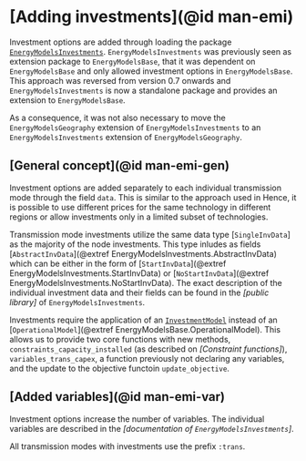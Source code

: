 # [Adding investments](@id man-emi)

Investment options are added through loading the package [`EnergyModelsInvestments`](https://energymodelsx.github.io/EnergyModelsInvestments.jl/).
`EnergyModelsInvestments` was previously seen as extension package to `EnergyModelsBase`, that it was dependent on `EnergyModelsBase` and only allowed investment options in `EnergyModelsBase`.
This approach was reversed from version 0.7 onwards and `EnergyModelsInvestments` is now a standalone package and provides an extension to `EnergyModelsBase`.

As a consequence, it was not also necessary to move the `EnergyModelsGeography` extension of `EnergyModelsInvestments` to an `EnergyModelsInvestments` extension of `EnergyModelsGeography`.

## [General concept](@id man-emi-gen)

Investment options are added separately to each individual transmission mode through the field `data`.
This is similar to the approach used in
Hence, it is possible to use different prices for the same technology in different regions or allow investments only in a limited subset of technologies.

Transmission mode investments utilize the same data type [`SingleInvData`] as the majority of the node investments.
This type inludes as fields [`AbstractInvData`](@extref EnergyModelsInvestments.AbstractInvData) which can be either in the form of [`StartInvData`](@extref EnergyModelsInvestments.StartInvData) or [`NoStartInvData`](@extref EnergyModelsInvestments.NoStartInvData).
The exact description of the individual investment data and their fields can be found in the *[public library]* of `EnergyModelsInvestments`.

Investments require the application of an [`InvestmentModel`](@extref) instead of an [`OperationalModel`](@extref EnergyModelsBase.OperationalModel).
This allows us to provide two core functions with new methods, `constraints_capacity_installed` (as described on *[Constraint functions]*), `variables_trans_capex`, a function previously not declaring any variables, and the update to the objective functoin `update_objective`.

## [Added variables](@id man-emi-var)

Investment options increase the number of variables.
The individual variables are described in the *[documentation of `EnergyModelsInvestments`]*.

All transmission modes with investments use the prefix `:trans`.
